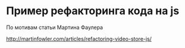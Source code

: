 # Пример рефакторинга кода на js
По мотивам статьи Мартина Фаулера

http://martinfowler.com/articles/refactoring-video-store-js/